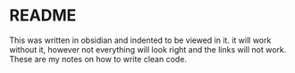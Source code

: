 # README
This was written in obsidian and indented to be viewed in it. it will work without it, however not everything will look right and the links will not work. These are my notes on how to write clean code.